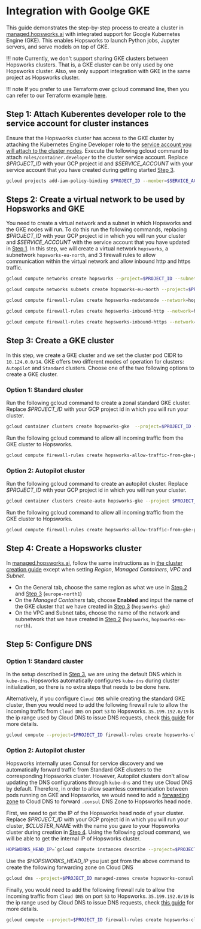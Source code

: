 # Integration with Goolge GKE

This guide demonstrates the step-by-step process to create a cluster in [managed.hopsworks.ai](https://managed.hopsworks.ai) with integrated support for Google Kubernetes Engine (GKE). This enables Hopsworks to launch Python jobs, Jupyter servers, and serve models on top of GKE.

!!! note
    Currently, we don't support sharing GKE clusters between Hopsworks clusters. That is, a GKE cluster can be only used by one Hopsworks cluster. Also, we only support integration with GKE in the same project as Hopsworks cluster.

!!! note
    If you prefer to use Terraform over gcloud command line, then you can refer to our Terraform example [here](https://github.com/logicalclocks/terraform-provider-hopsworksai/tree/main/examples/complete/gcp/gke).

## Step 1: Attach Kuberentes developer role to the service account for cluster instances

Ensure that the Hopsworks cluster has access to the GKE cluster by attaching the Kubernetes Engine Developer role  to the [service account you will attach to the cluster nodes](getting_started.md#step-3-creating-a-service-account-for-your-cluster-instances). Execute the following gcloud command to attach `roles/container.developer` to the cluster service account. Replace *\$PROJECT_ID* with your GCP project id and *\$SERVICE_ACCOUNT* with your service account that you have created during getting started [Step 3](getting_started.md#step-3-creating-a-service-account-for-your-cluster-instances).

```bash
gcloud projects add-iam-policy-binding $PROJECT_ID --member=$SERVICE_ACCOUNT --role="roles/container.developer"
```

## Steps 2: Create a virtual network to be used by Hopsworks and GKE

You need to create a virtual network and a subnet in which Hopsworks and the GKE nodes will run. To do this run the following commands, replacing *\$PROJECT_ID* with your GCP project id in which you will run your cluster and *\$SERVICE_ACCOUNT* with the service account that you have updated in [Step 1](#step-1-attach-kuberentes-developer-role-to-the-service-account-for-cluster-instances). In this step, we will create a virtual network `hopsworks`, a subnetwork `hopsworks-eu-north`, and 3 firewall rules to allow communication within the virtual network and allow inbound http and https traffic.

```bash
gcloud compute networks create hopsworks --project=$PROJECT_ID --subnet-mode=custom --mtu=1460 --bgp-routing-mode=regional

gcloud compute networks subnets create hopsworks-eu-north --project=$PROJECT_ID --range=10.1.0.0/24 --stack-type=IPV4_ONLY --network=hopsworks --region=europe-north1

gcloud compute firewall-rules create hopsworks-nodetonode --network=hopsworks --allow=all --direction=INGRESS --target-service-accounts=$SERVICE_ACCOUNT --source-service-accounts=$SERVICE_ACCOUNT --project=$PROJECT_ID

gcloud compute firewall-rules create hopsworks-inbound-http --network=hopsworks --allow=all --direction=INGRESS --target-service-accounts=$SERVICE_ACCOUNT --allow=tcp:80 --source-ranges="0.0.0.0/0" --project=$PROJECT_ID

gcloud compute firewall-rules create hopsworks-inbound-https --network=hopsworks --allow=all --direction=INGRESS --target-service-accounts=$SERVICE_ACCOUNT --allow=tcp:443 --source-ranges="0.0.0.0/0" --project=$PROJECT_ID

```

## Step 3: Create a GKE cluster

In this step, we create a GKE cluster and we set the cluster pod CIDR to `10.124.0.0/14`. GKE offers two different modes of operation for clusters: `Autopilot` and `Standard` clusters. Choose one of the two following options to create a GKE cluster.

### Option 1: Standard cluster 

Run the following gcloud command to create a zonal standard GKE cluster. Replace *\$PROJECT_ID* with your GCP project id in which you will run your cluster.

```bash
gcloud container clusters create hopsworks-gke  --project=$PROJECT_ID --machine-type="e2-standard-8" --num-nodes=1 --zone="europe-north1-c" --network="hopsworks" --subnetwork="hopsworks-eu-north"  --cluster-ipv4-cidr="10.124.0.0/14" --cluster-version="1.27.3-gke.100"
```

Run the following gcloud command to allow all incoming traffic from the GKE cluster to Hopsworks.

```bash	
gcloud compute firewall-rules create hopsworks-allow-traffic-from-gke-pods  --project=$PROJECT_ID --network="hopsworks" --direction=INGRESS --priority=1000  --action=ALLOW --rules=all --source-ranges="10.124.0.0/14"
```

### Option 2: Autopilot cluster

Run the following gcloud command to create an autopilot cluster. Replace *\$PROJECT_ID* with your GCP project id in which you will run your cluster.

```bash
gcloud container clusters create-auto hopsworks-gke --project $PROJECT_ID --region="europe-north1"  --network="hopsworks" --subnetwork="hopsworks-eu-north" --cluster-ipv4-cidr="10.124.0.0/14"
```

Run the following gcloud command to allow all incoming traffic from the GKE cluster to Hopsworks.

```bash	
gcloud compute firewall-rules create hopsworks-allow-traffic-from-gke-pods  --project=$PROJECT_ID --network="hopsworks" --direction=INGRESS --priority=1000  --action=ALLOW --rules=all --source-ranges="10.124.0.0/14"
```

## Step 4: Create a Hopsworks cluster

In [managed.hopsworks.ai](https://managed.hopsworks.ai), follow the same instructions as in [the cluster creation guide](cluster_creation.md) except when setting *Region*, *Managed Containers*, *VPC* and *Subnet*.

- On the General tab, choose the same region as what we use in [Step 2](#steps-2-create-a-virtual-network-to-be-used-by-hopsworks-and-gke) and [Step 3](#step-3-create-a-gke-cluster) (`europe-north1`)
- On the *Managed Containers* tab, choose **Enabled** and input the name of the GKE cluster that we have created in [Step 3](#step-3-create-a-gke-cluster) (`hopsworks-gke`)
- On the VPC and Subnet tabs, choose the name of the network and subnetwork that we have created in [Step 2](#steps-2-create-a-virtual-network-to-be-used-by-hopsworks-and-gke) (`hopsworks`, `hopsworks-eu-north`).

## Step 5: Configure DNS

### Option 1: Standard cluster 
In the setup described in [Step 3](#option-1-standard-cluster), we are using the default DNS which is `kube-dns`. Hopsworks automatically configures `kube-dns` during cluster initialization, so there is no extra steps that needs to be done here. 

Alternatively, if you configure `Cloud DNS` while creating the standard GKE cluster, then you would need to add the following firewall rule to allow the incoming traffic from `Cloud DNS` on port `53` to Hopsworks. `35.199.192.0/19` is the ip range used by Cloud DNS to issue DNS requests, check [this guide](https://cloud.google.com/dns/docs/zones/forwarding-zones#firewall-rules) for more details.

```bash
gcloud compute --project=$PROJECT_ID firewall-rules create hopsworks-clouddns-forward-consul --direction=INGRESS --priority=1000 --network="hopsworks" --action=ALLOW --rules=udp:53 --source-ranges="35.199.192.0/19"
```


### Option 2: Autopilot cluster 

Hopsworks internally uses Consul for service discovery and we automatically forward traffic from Standard GKE clusters to the corresponding Hopsworks cluster. However, Autopilot clusters don't allow updating the DNS configurations through `kube-dns` and they use Cloud DNS by default. Therefore, in order to allow seamless communication between pods running on GKE and Hopsworks, we would need to add a [forwarding zone](https://cloud.google.com/dns/docs/zones/forwarding-zones) to Cloud DNS to forward `.consul` DNS Zone to Hopsworks head node.

First, we need to get the IP of the Hopsworks head node of your cluster. Replace *\$PROJECT_ID* with your GCP project id in which you will run your cluster, *\$CLUSTER_NAME* with the name you gave to your Hopsworks cluster during creation in [Step 4](#step-4-create-a-hopsworks-cluster). Using the following gcloud command, we will be able to get the internal IP of Hopsworks cluster.

```bash
HOPSWORKS_HEAD_IP=`gcloud compute instances describe --project=$PROJECT_ID $CLUSTER_NAME-master --format='get(networkInterfaces[0].networkIP)'`
```

Use the *\$HOPSWORKS_HEAD_IP* you just got from the above command to create the following forwarding zone on Cloud DNS

```bash
gcloud dns --project=$PROJECT_ID managed-zones create hopsworks-consul --description="Forward .consul DNS requests to Hopsworks" --dns-name="consul." --visibility="private" --networks="hopsworks" --forwarding-targets=$HOPSWORKS_HEAD_IP
```

Finally, you would need to add the following firewall rule to allow the incoming traffic from `Cloud DNS` on port `53` to Hopsworks. `35.199.192.0/19` is the ip range used by Cloud DNS to issue DNS requests, check [this guide](https://cloud.google.com/dns/docs/zones/forwarding-zones#firewall-rules) for more details.

```bash
gcloud compute --project=$PROJECT_ID firewall-rules create hopsworks-clouddns-forward-consul --direction=INGRESS --priority=1000 --network="hopsworks" --action=ALLOW --rules=udp:53 --source-ranges="35.199.192.0/19"
```